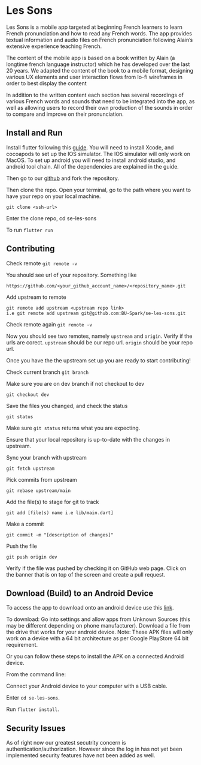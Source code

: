 # Les Sons

Les Sons is a mobile app targeted at beginning French learners to learn French pronunciation and how to read any French words. The app provides textual information and audio files on French pronunciation following Alain’s extensive experience teaching French. 

The content of the mobile app is based on a book written by Alain (a longtime french language instructor) which he has developed over the last 20 years. We adapted the content of the book to a mobile format, designing various UX elements and user interaction flows from lo-fi wireframes in order to best display the content

In addition to the written content each section has several recordings of various French words and sounds that need to be integrated into the app, as well as allowing users to record their own production of the sounds in order to compare and improve on their pronunciation.


## Install and Run

Install flutter following this [guide](https://docs.flutter.dev/get-started/install). You will need to install Xcode, and cocoapods to set up the IOS simulator. The IOS simulator will only work on MacOS. To set up android you will need to install android studio, and android tool chain. All of the dependencies are explained in the guide.   

Then go to our [github](https://github.com/BU-Spark/se-les-sons/tree/dev) and fork the repository. 

Then clone the repo. Open your terminal, go to the path where you want to have your repo on your local machine.
```
git clone <ssh-url>
```
Enter the clone repo, cd se-les-sons

 To run `flutter run`

## Contributing

Check remote `git remote -v`

You should see url of your repository. Something like
```
https://github.com/<your_github_account_name>/<repository_name>.git
```
Add upstream to remote 
```
git remote add upstream <upstream repo link>
i.e git remote add upstream git@github.com:BU-Spark/se-les-sons.git
```

Check remote again `git remote -v`

 Now you should see two remotes, namely `upstream` and `origin`. Verify if the urls are corect. `upstream` should be our repo url. `origin` should be your repo url.

Once you have the the upstream set up you are ready to start contributing!

Check current branch `git branch`

Make sure you are on dev branch if not checkout to dev
```
git checkout dev
```

Save the files you changed, and check the status 
```
git status
```
Make sure `git status` returns what you are expecting. 

Ensure that your local repository is up-to-date with the changes in upstream.

Sync your branch with upstream 
```
git fetch upstream
```

Pick commits from upstream 
```
git rebase upstream/main
```

Add the file(s) to stage for git to track 
```
git add [file(s) name i.e lib/main.dart]
```
Make a commit 
```
git commit -m "[description of changes]"
```

Push the file 
```
git push origin dev
```

Verify if the file was pushed by checking it on GitHub web page. Click on the banner that is on top of the screen and create a pull request. 

## Download (Build) to an Android Device

To access the app to download onto an android device use this [link](https://drive.google.com/file/d/1nwvSQaRbu8CHS4YzaK-phgSZs3SNkmZw/view?usp=sharing). 

To download: Go into settings and allow apps from Unknown Sources (this may be different depending on phone manufacturer). Download a file from the drive that works for your android device. Note: These APK files will only work on a device with a 64 bit architecture as per Google PlayStore 64 bit requirement. 

Or you can follow these steps to install the APK on a connected Android device.

From the command line:

Connect your Android device to your computer with a USB cable.

Enter `cd se-les-sons`.

Run `flutter install`.

## Security Issues

As of right now our greatest secutrity concern is authentication/authorization. However since the log in has not yet been implemented security features have not been added as well. 
